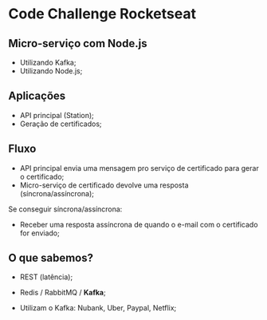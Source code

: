 # Code Challenge Rocketseat


## Micro-serviço com Node.js

- Utilizando Kafka;
- Utilizando Node.js;

## Aplicações

- API principal (Station);
- Geração de certificados;

## Fluxo

- API principal envia uma mensagem pro serviço de certificado para gerar o certificado;
- Micro-serviço de certificado devolve uma resposta (síncrona/assíncrona);

Se conseguir síncrona/assíncrona:

- Receber uma resposta assíncrona de quando o e-mail com o certificado for enviado;

## O que sabemos?

- REST (latência);
- Redis / RabbitMQ / **Kafka**;

- Utilizam o Kafka: Nubank, Uber, Paypal, Netflix; 